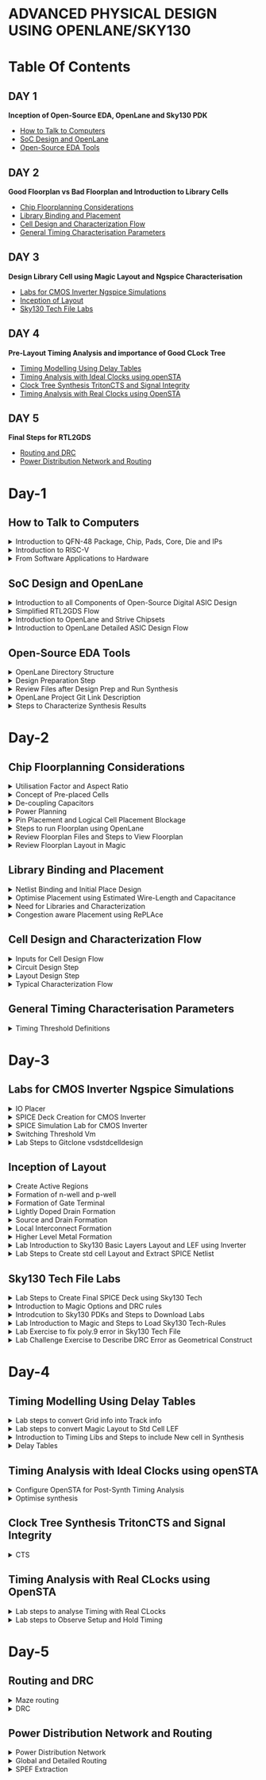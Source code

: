 # ADVANCED PHYSICAL DESIGN USING OPENLANE/SKY130
# Table Of Contents
## DAY 1
**Inception of Open-Source EDA, OpenLane and Sky130 PDK**
+ [How to Talk to Computers](#how-to-talk-to-computers)
+ [SoC Design and OpenLane](#soc-design-and-openlane)
+ [Open-Source EDA Tools](#open-source-eda-tools)
  
## DAY 2
**Good Floorplan vs Bad Floorplan and Introduction to Library Cells**
+ [Chip Floorplanning Considerations](#chip-floorplanning-considerations)
+ [Library Binding and Placement](#library-binding-and-placement)
+ [Cell Design and Characterization Flow](#cell-design-and-characterization-flow)
+ [General Timing Characterisation Parameters](#general-timing-characterisation-parameters)

## DAY 3
**Design Library Cell using Magic Layout and Ngspice Characterisation**
+ [Labs for CMOS Inverter Ngspice Simulations](#labs-for-cmos-inverter-ngspice-simulations)
+ [Inception of Layout](#inception-of-layout)
+ [Sky130 Tech File Labs](#sky130-tech-file-labs)
  
## DAY 4
**Pre-Layout Timing Analysis and importance of Good CLock Tree**
+ [Timing Modelling Using Delay Tables](timing-modelling-using-delay-tables)
+ [Timing Analysis with Ideal Clocks using openSTA](#timing-analysis-with-ideal-clocks-using-opensta)
+ [Clock Tree Synthesis TritonCTS and Signal Integrity](#clock-tree-synthesis-tritoncts-and-signal-integrity)
+ [Timing Analysis with Real Clocks using OpenSTA](#timing-analysis-with-real-clocks-using-opensta)

## DAY 5
**Final Steps for RTL2GDS**
+ [Routing and DRC](#routing-and-drc)
+ [Power Distribution Network and Routing](#power-distribution-network-and-routing)

# Day-1
## How to Talk to Computers
<details>
<summary> Introduction to QFN-48 Package, Chip, Pads, Core, Die and IPs </summary>  

**Arduino Board**
+ An Arduino board is a microcontroller-based development platform that allows you to create and prototype a wide range of electronics projects.
<p align='center'>
<img src="https://github.com/Veda1809/pes_pd/assets/142098395/178aa000-799a-4bc4-b167-b83ab09d605b">
</p>
<p align="center">
  Fig 1. Typical Design of Arduino Board
</p>

**QFN-48 Package**
+ QFN-48 stands for **Quad Flat No-Leads 48**, which is a type of surface-mount integrated circuit (IC) package.
+ QFN packages are commonly used in electronics to house integrated circuits, microcontrollers, and other semiconductor devices.
+ The **48** in QFN-48 refers to the number of pins or leads on the package.
<p align="center">
<img src="https://github.com/Veda1809/pes_pd/assets/142098395/808275b3-21b6-4f41-b141-5e4e18d887ae">
</p>
<p align="center">
  Fig 2. QFN-48 Package
</p>

**Chip**
+ In electronics and technology, a **chip** typically refers to a semiconductor device, which is a small piece of silicon that contains integrated circuits.
+ These chips can be microprocessors, memory chips, sensors, or other electronic components. For example, a microprocessor chip is the **brain** of a computer.

<p align="center">
<img src="https://github.com/Veda1809/pes_pd/assets/142098395/46d6c5f8-1d9d-4f62-82f6-5f641f0c785f">
</p>
<p align="center">
  Fig 3. Chip
</p>

**Pads**
+ They refer to the areas on the chip's surface where electrical connections can be made.
+ These pads are typically metalized areas with a specific pattern that allows for the attachment of wires, leads, or other components to create electrical connections.
+ Pads serve as the interface between the internal circuitry of the chip and the external world, such as a printed circuit board (PCB) or other devices.

**Die**
+ It refers to a small, usually rectangular, piece of a semiconductor wafer that contains a single integrated circuit (IC) or microchip.
+ During the manufacturing process, multiple ICs are fabricated on a single semiconductor wafer, and each individual IC is referred to as a "die."
+ After manufacturing, these dies are typically cut from the wafer and then packaged into separate integrated circuits for use in electronic devices.

**Core**
+ It refers to a processing unit within the chip that can independently execute instructions and perform computations.
+ These cores are often referred to as **CPU cores**.
+  A chip may contain one or multiple CPU cores, each capable of running its own set of instructions and performing tasks concurrently.
+  The presence of multiple cores on a single chip is known as **multi-core processing**.

<p align="center">
<img src="https://github.com/Veda1809/pes_pd/assets/142098395/dc7ada7c-a46d-4fb2-863e-17939ed96e84">
</p>
<p align="center">
  Fig 4. Sample RISC-V SoC
</p>

**IPs**
+ It stands for **Intellectual Property** or **IP blocks**.
+ These are pre-designed and pre-verified functional blocks or components that are often licensed or acquired from third-party companies and integrated into a chip's design.
+ IPs help semiconductor companies save time and resources by incorporating well-tested and specialized functionality into their chips, rather than designing everything from scratch.

**Foundry**
+ It refers to a specialized manufacturing facility that produces semiconductor devices, integrated circuits (ICs), and other microelectronic components on behalf of other companies.
+ These facilities are also commonly known as semiconductor fabrication plants or fabs.

**Macros**
+ They refer to pre-designed and pre-verified blocks of logic or functional circuits that are often used for specific tasks within a chip's design.
+ Macros are similar to Intellectual Property (IP) blocks but are typically larger and more complex.
+ They are used to provide standardized, reusable, and well-optimized functionality within a chip.

</details>

<details>
<summary> Introduction to RISC-V </summary> 

**ISA (Instruction Set Architecture)**
+ ISA defines the interface between a computer's hardware and its software, specifically how the processor and its components interact with the software instructions that drive the execution of tasks.

**RISC-V (Reduced Instruction Set Computing - Five)**
+ It is an open-source Instruction Set Architecture (ISA) that has gained significant attention and adoption in the world of computer architecture and semiconductor design.
+ RISC architectures simplify the instruction set by focusing on a smaller set of instructions, each of which can be executed in a single clock cycle. This approach usually leads to faster execution of individual instructions. 

<p align="center">
<img src="https://github.com/Veda1809/pes_pd/assets/142098395/f68c01f0-15f9-4d41-877f-6d54b7e9a11f">
</p>
<p align="center">
  Fig 5. Design Flow
</p>
</details>

<details>
<summary> From Software Applications to Hardware </summary>  

1. **Apps:** Application software, often referred to simply as **applications** or **apps**, is a type of computer software that is designed to perform specific tasks or functions for end-users.
2. **System software:** System software refers to a category of computer software that acts as an intermediary between the hardware components of a computer system and the user-facing application software. It provides essential services, manages hardware resources, and enables the execution of application programs. System software plays a critical role in maintaining the overall functionality, security, and performance of a computer system.'
3. **Operating System:** The operating system is a fundamental piece of software that manages hardware resources and provides various services for both users and application programs. It controls tasks such as memory management, process scheduling, file system management, and user interface interaction. Examples of operating systems include Microsoft Windows, macOS, Linux, and Android.
4. **Compiler:** A compiler is a type of software tool that translates high-level programming code written by developers into assembly-level language.
5. **Assembler:** An assembler is a software tool that translates assembly language code into machine code or binary code that can be directly executed by a computer's processor.
6. **RTL:** RTL serves as an abstraction level in the design process that represents the behavior of a digital circuit in terms of registers and the operations that transfer data between them.
7. **Hardware:** Hardware refers to the physical components of a computer system or any electronic device. It encompasses all the tangible parts that make up a computing or electronic device and enable it to perform various tasks.

</details>

## SoC Design and OpenLane
<details>
<summary> Introduction to all Components of Open-Source Digital ASIC Design </summary>  

**PDK**
+ It stands for **Process Design Kit**.
+  It is a collection of files, models, documentation, and tools that are provided by semiconductor foundries to assist integrated circuit (IC) designers in creating and verifying their designs for a specific semiconductor manufacturing process.
+  PDKs are essential for the design and development of semiconductor chips because they provide the necessary information and resources for designers to create circuits that are compatible with the foundry's fabrication process.

**EDA Tools**
+ EDA (Electronic Design Automation) tools are a set of software applications and tools used by electronics engineers and integrated circuit (IC) designers to design, simulate, verify, and analyze electronic circuits and systems.
+ These tools are essential for designing complex electronic devices, ranging from simple integrated circuits to advanced microprocessors and systems-on-chip (SoCs).
<p align="center">
<img src="https://github.com/Veda1809/pes_pd/assets/142098395/9a7ffdda-2329-4d2b-bf88-c5c7cc26bdab">
</p>

**130nm**
+ It refers to a semiconductor manufacturing process technology node, which represents the minimum feature size or transistor gate length in that technology.
+ In semiconductor manufacturing, the feature size is a critical metric because it determines the size and performance characteristics of the transistors and other components that make up integrated circuits (ICs).

</details>

<details>
<summary> Simplified RTL2GDS Flow </summary>

**RTL to GDSII**
<p align="center">
<img src="https://github.com/Veda1809/pes_pd/assets/142098395/bc677045-ae97-494d-912e-e9f897d1c48d">
</p>
<p align="center">
  Fig 1. Simplified RTL to GDS FLow
</p>

+ **Synthesis**
  -  It refers to the process of converting a high-level hardware description into a gate-level representation that can be implemented on a specific hardware technology or semiconductor manufacturing process.
 
+ **Floor and Power Planning**
  - **Chip floor planning** is the process of partitioning the chip die between different system building blocks and place the I/O pads.
  - **Macro floor planning**, also known as block-level floor planning, is a specific aspect of chip floor planning that focuses on the arrangement and organization of large functional blocks or macros within an integrated circuit (IC) design. 
  - **Power planning** also known as power distribution network (PDN) design, focuses on the distribution and management of power and ground connections within the chip. It ensures that all components receive stable power supplies and that power is efficiently distributed throughout the chip.
 
+ **Placment**
  - It refers to the process of determining the physical locations of individual components, such as logic gates, flip-flops, memory cells, and other elements, on the semiconductor die or chip.
  - **Global placement** involves determining approximate positions or locations for major functional blocks, macros, and components on the semiconductor die or chip.
  - **Detailed placement** also known as fine-grained placement, is a critical step in the physical design of integrated circuits (ICs) that follows global placement.
During the detailed placement phase, the positions of individual components, such as logic gates, flip-flops, and memory cells, are determined with high precision within the semiconductor die or chip.

+ **Clock Tree Synthesis**
  - It involves the generation and optimization of a hierarchical tree-like network of clock distribution that ensures synchronized clock signals are delivered efficiently to all flip-flops and other clocked elements within the chip.
  - The primary objectives of clock tree synthesis are to minimize clock skew, reduce clock routing congestion, and meet strict timing requirements.

+ **Routing**
  - It is responsible for establishing the electrical connections (wires or metal traces) that allow signals to flow between different parts of the chip.
  - **Global routing**, also known as channel routing, is the first phase of routing. It determines the general paths for wires that connect different components or blocks on the chip. Global routers aim to minimize the total wirelength while adhering to design rules and constraints.
  - Once the general paths are defined in global routing, detailed routing comes next.
  - **Detailed routing** focuses on individual nets (connections) and determines the specific paths and wires that connect the pins of components or gates. It also resolves any conflicts or overlaps between wires.

+ **Sign-Off**
  - It signifies the point at which a specific design step or aspect has been completed, reviewed, and verified to meet certain criteria or standards.
  - **Physical Verification** sign-off phase covers a range of physical design verification checks, including DRC, LVS, and other manufacturing-oriented checks. It ensures that the design is ready for manufacturing and fabrication.
  - **Timing verification** sign-off specifically focuses on verifying that the chip meets the required timing constraints, such as setup and hold times, clock-to-q delays, and maximum clock frequency. This involves detailed timing analysis and simulation to ensure that the design operates correctly at the specified clock frequencies.
</details>

<details>
<summary> Introduction to OpenLane and Strive Chipsets </summary>

+ **OpenLane**
  - OpenLANE is an opensource tool or flow used for opensource tape-outs.
  - The OpenLANE flow comprises a variety of tools such as Yosys, ABC, OpenSTA, Fault, OpenROAD app, Netgen and Magic which are used to harden chips and macros, i.e. generate final GDSII from the design RTL. The primary goal of OpenLANE is to produce clean GDSII with no human intervention.
  -  OpenLANE has been tuned to function for the Google-Skywater130 Opensource Process Design Kit.

+ **Strive Chipsets**
<p align="center">
<img src="https://github.com/Veda1809/pes_pd/assets/142098395/bad52211-4fc0-4b78-a4a1-3a2771f883fd">
</p>
<p align="center">
  Fig 2. Strive SoC Family
</p>

</details>

<details>
<summary> Introduction to OpenLane Detailed ASIC Design Flow </summary>


<p align="center">
<img src="https://github.com/Veda1809/pes_pd/assets/142098395/e1f77b82-98df-43e2-b304-cfe6ec7276b1">
</p>

<p align="center">
  Fig 3. OpenLane ASIC Flow
</p>

+ **OpenLane Regression Testing**
 - Regression testing in the context of OpenLane refers to the process of running a set of predefined test cases or scripts on the OpenLane design automation framework to ensure that recent changes or updates to the framework have not introduced new bugs or regressions.

+ **Design for Test(DFT)**
  - Scan Insertion
  - Automatic Test Pattern Generation(ATPG)
  - Test Patterns Compaction
  - Fault Coverage
  - Fault Simulation
  
+ **Physical Implementation** (automated PnR(Place and Route)) (OpenRoad)
  - Floor/Power Planning
  - End Decoupling Capacitors and Tap cells insertion
  - Placement : Global and Detailed
  - Post placmnet optimisation
  - Clock Tree synthesis
  - Routing : Global and Detailed

 + **Logic Equivalence Check** (yosys)
   - Everytime the netlist is modified, verification must be performed.
   - LEC is used to formally confirm that the function did not change after modifying the netlist.
  
+ **Dealing with antenna rules violations**
  - When a metal wire segment is fabricated, it can act as an antenna.
  - Reactive ion etching causes charge to accumulate on the wire.
  - Transistor gates can be damaged during fabrication.
  - Two solutions:
    + Bridging attaches a higher layer intermediary.
    + Add antenna diode cell to leak away charges.
  - We took a preventive approach:
    + Add a fake antenna diode next to every cell input after placement.
    + Run the antenna check(**Magic**) on the routed layout
    + If the checker reports a violation on the cell input pin, replace the fake diode cell by a real one.
   
+ **Static Timing Analysis**
  - Static Timing Analysis (STA) is a critical step in the design and verification of integrated circuits (ICs) and other digital systems.
  - It is used to ensure that a digital design meets its required timing constraints and operates correctly within a given clock frequency.
  - STA is performed during the physical design phase of chip development and is crucial for assessing and optimizing the performance and reliability of digital systems.
 
+ **Physical Verification**
  - **LVS (Layout vs Schematic)** is a process that ensures that the physical layout of a chip or circuit matches its intended logical or schematic representation.
  - **DRC (Design Rules Checking)** is a process that ensures that the layout of a chip or circuit adheres to the specific design rules and constraints defined by the semiconductor manufacturing process. 
  - **Magic** is used for design rules checking and SPICE extraction from Layout.
  - **Magic** and **Netgen** are used for LVS

</details>

## Open-Source EDA Tools
<details>
<summary> OpenLane Directory Structure </summary>

+ PDK used in this workshop is Skywater 130nm PDK and OpenLane is built around this PDK.
<p align="center">'
<img src="https://github.com/Veda1809/pes_pd/assets/142098395/4f189edf-3494-454c-a15c-9e373a2048fc">
</p>
<p align="center">
  Fig 1.
</p>

+ **skywater-pdk** contains all the PDK related files.
+ **open_pdks** contains all the scripts and files that convert these foundry level PDKS to be compatible with the open-source EDA tools
+ **sky130A** is made compatible with our open-source environment.

<p align="center">
<img src="https://github.com/Veda1809/pes_pd/assets/142098395/00961d35-568a-446e-8f41-c02e073d0da5">
</p>
<p align="center">
  Fig 2.
</p>

+ **libs.ref** seems specific to technology.
+ **libs.tech** seems specific to the tool.

<p align="center">
<img src="https://github.com/Veda1809/pes_pd/assets/142098395/0bb5747e-e405-4a57-b516-872a4efe1be0">
</p>
<p align="center">
  Fig 3.
</p>

+ **sky130_fd_sc_hd** has all the technology files.
</details>

<details>
<summary> Design Preparation Step </summary>

+ To invoke OpenLane

<p align="center">
<img src="https://github.com/Veda1809/pes_pd/assets/142098395/c3c91c98-8063-46b3-896f-db474a519c5b">
</p>
<p align="center">
  Fig 4.
</p>

+ Under **Designs** folder, we are going to use **picorv32a**.
+ **src** files contains verilog and sdc file.
<p align="center">
<img src="https://github.com/Veda1809/pes_pd/assets/142098395/7ab88728-65b0-4f32-b67c-8c094a90ce8e">
</p>
<p align="center">
  Fig 5.
</p>

+ `less config.tcl`

<p align="center">
<img src="https://github.com/Veda1809/pes_pd/assets/142098395/2890dbb9-4865-4db0-9699-9413c7518680">
</p>
<p align="center">
Fig 6.
</p>

+ We are going to prepare the design.
+ `prep -design picorv32a`.
<p align="center">
<img src="https://github.com/Veda1809/pes_pd/assets/142098395/dd9a5775-7f8f-476b-86b7-07ed65ff90d1">
</p>
<p align="center">
  Fig 7.
</p>
</details>

<details>
<summary> Review Files after Design Prep and Run Synthesis </summary>

<p align="center">
<img src="https://github.com/Veda1809/pes_pd/assets/142098395/ab0a7a46-251d-4402-b7d7-b17263875d52">
</p>
<p align="center">
  Fig 8.
</p>

<p align="center">
<img src="https://github.com/Veda1809/pes_pd/assets/142098395/e7820d9a-68da-4876-9527-e84bc7d13323)">
</p>
<p align="center">
  Fig 9.
</p>

<p align="center">
<img src="https://github.com/Veda1809/pes_pd/assets/142098395/bdcea771-df24-49eb-93cb-0c3aaaca4a69">
</p>
<p align="center">
  Fig 10.
</p>

+ `%run_synthesis`

<p align="center">
<img src="https://github.com/Veda1809/pes_pd/assets/142098395/bfc098c1-de00-437f-b20d-ed56aa070ab0">
</p>
<p align="center">
  Fig 11.
</p>

</details>

<details>
<summary> OpenLane Project Git Link Description </summary>  

+ To know more about openlane

https://github.com/efabless/openlane2

</details>

<details>
<summary> Steps to Characterize Synthesis Results </summary>

+ To calculate the clock ratio, we need
  - the number of D Flipflops = 1613
  - the number of cells = 14876
+ The clock ratio is dff/cells = 0.108
<p align="center">
<img src="https://github.com/Veda1809/pes_pd/assets/142098395/89a23d9c-5d2e-4239-a82a-8c2247807daf">
</p>
<p align="center">
  Fig 12.
</p>

+ To view the synthesised netlist

`less picorv32a.synthesis.v`

<p align="center">
<img src="https://github.com/Veda1809/pes_pd/assets/142098395/f9e7ed4e-cd87-41ac-a1b9-345821d1e288">
</p>
<p align="center">
  Fig 13.
</p>

+ To view the actual statistical synthesis report

`less 1-yosys_4.stat.rpt`
<p align="center">
<img src="https://github.com/Veda1809/pes_pd/assets/142098395/924a03f8-2d48-4b4b-91b0-a3731bd74ecd">
</p>
<p align="center">
  Fig 14.
</p>

</details>

# Day-2
## Chip Floorplanning Considerations
<details>
<summary> Utilisation Factor and Aspect Ratio </summary>

+ Begin with a netlist.
+ Convert the symbols into physical dimensions.
+ Calculate the area occupied by the netlist on a silicon wafer.
+ Place all the logical cells inside the core.
+ If all the logical cells occupy the complete area of the area, then the utilisation is 100%.
+ We can calculate the utilisation factor and the aspect ratio by the formulae given below:

<p align="center">
<img src="https://github.com/Veda1809/pes_pd/assets/142098395/b212b54a-4c93-411a-98a7-65145a1c9664">
</p>
<p align="center">
  Fig 1. Formulae
</p>

</details>

<details>
<summary> Concept of Pre-placed Cells </summary>

+ Consider a combinational logic which is converted into netlist
<p align="center">
<img src="https://github.com/Veda1809/pes_pd/assets/142098395/9f25f762-ba2e-48a7-9476-357cb0c23608">
</p>
<p align="center">
  Fig 2.
</p>

+ Cut the circuit into two parts and separate them out.
<p align="center">
<img src="https://github.com/Veda1809/pes_pd/assets/142098395/c58781f6-f971-4d8d-8a2e-e94c182bcace">
</p>
<p align="center">
  Fig 3.
</p>

+ Extend the IO pins
<p align="center">
<img src="https://github.com/Veda1809/pes_pd/assets/142098395/b5f27330-8e48-4493-b233-ac813a2b8f1d">
</p>
<p align="center">
  Fig 4.
</p>

+ Black box the boxes
<p align="center">
<img src="https://github.com/Veda1809/pes_pd/assets/142098395/3a08d57d-fcc4-481b-a8a0-facd5550c7f9">
</p>
<p align="center">
  Fig 5.
</p>

+ Separate the black boxes as two different IPs or modules
<p align="center">
<img src="https://github.com/Veda1809/pes_pd/assets/142098395/e219041d-3e27-44aa-9b9e-f8f1cdd240d0">
</p>
<p align="center">
  Fig 6.
</p>

+ The arrangement of these IPs in the chip is referred as **Floorplanning**.
+ These IPs/blocks have user-defined locations and hence are placed in the cell before automated placement-and-routing and are called as **pre-placed-cells**.
+ Automated placement and routing tools place the remaining logical cells in the design onto the chip.
</details>

<details>
<summary> De-coupling Capacitors </summary>  

+ Define locations for pre-placed cells.
+ Surround the cells with de-coupling capacitors.
+ Decoupling capacitors, also known as bypass capacitors or noise-reduction capacitors, are electronic components used in electronic circuits to stabilize and improve the performance of integrated circuits (ICs) and other semiconductor devices.
+ They are a vital part of circuit design, especially in digital and mixed-signal electronics.
+ When a circuit is powered, especially in digital circuits where there are rapid transitions between logic states, the current demand can change rapidly. Decoupling capacitors are placed close to the power pins of ICs, such as microcontrollers or processors, to counteract these rapid changes.

<p align="center">
<img src="https://github.com/Veda1809/pes_pd/assets/142098395/c7666b5f-c129-47e9-abf9-46943e84ed87">
</p>
<p align="center">
  Fig 7.
</p>

</details>

<details>
<summary> Power Planning </summary>  
+ Power planning refers to the process of strategically managing and distributing electrical power within a circuit or system to ensure reliable and efficient operation.
+ Effective power planning is essential in modern electronics to meet performance, power consumption, and thermal constraints. 

<p align="center">
<img src="https://github.com/Veda1809/pes_pd/assets/142098395/7b5f719d-0bdc-4e84-8cba-29fcd98c38e8">
</p>
<p align="center">
  Fig 8.
</p>

</details>

<details>
<summary> Pin Placement and Logical Cell Placement Blockage </summary>

**Pin Placment**
+ Pin placement, also known as I/O (Input/Output) placement, is a crucial step in the physical design of an integrated circuit (IC).
+ It involves determining the locations and positions of input and output pins on the chip's package or die.
+ Proper pin placement is essential to ensure that the IC can interface with the external world effectively, meet performance requirements, and adhere to manufacturability constraints.

<p align="center">
<img src="https://github.com/Veda1809/pes_pd/assets/142098395/63f632d1-32ea-413a-9ac8-80c8d2a7c21c">
</p>
<p align="center">
  Fig 9. Circuit Example
</p>

<p align="center">
<img src="https://github.com/Veda1809/pes_pd/assets/142098395/182554b9-ece9-45a4-990b-a7c85b15b6cc">
</p>
<p align="center">
  Fig 10. Pin placement for the Circuit
</p>

**Logical Cell Placement Blockage**
+ Logical cell placement blockage, often referred to as blockage constraints or blockage regions, is a concept used in the physical design of integrated circuits (ICs).
+ Blockage constraints are used to restrict or reserve specific areas of the chip's layout for various purposes, such as accommodating specialized circuitry, ensuring signal integrity, or meeting manufacturing requirements.

<p align="center">
<img src="https://github.com/Veda1809/pes_pd/assets/142098395/ca1b51b5-4ca0-4887-bf05-c1e93a17dae8">
</p>
<p align="center">
  Fig 11. Logical Cell Placement Blockage for the Circuit
</p>

</details>

<details>
<summary> Steps to run Floorplan using OpenLane </summary>

+ `less floorplan.tcl`
<p align="center">
<img src="https://github.com/Veda1809/pes_pd/assets/142098395/b8284f21-1b7f-42a1-af60-947c151e00e1">
</p>
<p align="center">
  Fig 12.
</p>

+ `less config.tcl`
<p align="center">
<img src="https://github.com/Veda1809/pes_pd/assets/142098395/32719c8f-09cd-4d8d-91d5-c253df3e5f25">
</p>
<p align="center">
  Fig 13.
</p>

+ `%run_floorplan`
<p align="center">
<img src="https://github.com/Veda1809/pes_pd/assets/142098395/12bd1305-7c72-4865-b09b-c022edcd9086">
</p>
<p align="center">
  Fig 14.
</p>

</details>

<details>
<summary> Review Floorplan Files and Steps to View Floorplan </summary>

<p align="center">
<img src="https://github.com/Veda1809/pes_pd/assets/142098395/52b911b9-053e-46b9-985a-435fb955e98e">
</p>
<p align="center">
  Fig 15.
</p>

<p align="center">
<img src="https://github.com/Veda1809/pes_pd/assets/142098395/94d09044-636d-46b3-92d6-564e10db0932">
</p>
<p align="center">
  Fig 16.
</p>

<p align="center">
<img src="https://github.com/Veda1809/pes_pd/assets/142098395/04565729-7d17-4a01-9bd7-7d9c8c98eaa4">
</p>
<p align="center">
  Fig 17.
</p>

<p align="center">
<img src="https://github.com/Veda1809/pes_pd/assets/142098395/80565e1e-ebaa-4c3a-a9ab-6d11441889b2">
</p>
<p align="center">
  Fig 18.
</p>

</details>

<details>
<summary> Review Floorplan Layout in Magic </summary>
  
 `magic -T /home/vsduser/Desktop/work/tools/openlane_working_dir/pdks/sky130A/libs.tech/magic/sky130A.tech lef read ../../tmp/merged.lef def read picorv32a.floorplan.def &`

<p align="center">
<img src="https://github.com/Veda1809/pes_pd/assets/142098395/737f865e-5030-4a49-bddc-937703780559">
</p>
<p align="center">
  Fig 19.
</p>

+ When viewed the horizontal metal layer
<p align="center">
<img src="https://github.com/Veda1809/pes_pd/assets/142098395/1200b783-3c8c-42fc-936b-5d6943f64554">
</p>
<p align="center">
  Fig 20.
</p>

+ When viewed the vertical metal layer
<p align="center">
<img src="https://github.com/Veda1809/pes_pd/assets/142098395/070d2138-318e-4369-be63-43678bb30aa7">
</p>
<p align="center">
  Fig 21.
</p>

</details>

## Library Binding and Placement
<details>
<summary> Netlist Binding and Initial Place Design </summary>

**Netlist Binding**
+ Netlist binding is a crucial step in the process of transforming a high-level design description into a representation that can be physically implemented on a chip or printed circuit board (PCB).
+ This step involves associating the logical components and connections described in the netlist with physical components, such as gates, flip-flops, and interconnections, that will be used in the actual implementation.

<p align="center">
<img src="https://github.com/Veda1809/pes_pd/assets/142098395/838893d2-10be-4d4c-85e7-68f1c31711f5">
</p>
<p align="center">
  Fig 1.
</p>

</details>

<details>
<summary> Optimise Placement using Estimated Wire-Length and Capacitance </summary>

+ We need to estimate the wire length and capacitance, and based on that insert repeaters.

<p align="center">
<img src="https://github.com/Veda1809/pes_pd/assets/142098395/bc74fddd-900d-42f6-97bc-6fa025be075d">
</p>
<p align="center">
  Fig 2.
</p>

</details>

<details>
<summary> Need for Libraries and Characterization </summary>

**Library Characterisation**
+ Library characterization is the process of creating a comprehensive and accurate characterization model for a library of standard cells.
+ These standard cells serve as the fundamental building blocks for designing digital circuits.
+ The goal of library characterization is to provide designers with essential information about how these cells behave under various operating conditions, allowing for accurate timing analysis and optimization.

</details>

<details>
<summary> Congestion aware Placement using RePLAce </summary>

+ `%run_placement`
<p align="center">
<img src="https://github.com/Veda1809/pes_pd/assets/142098395/2e08eae4-9fd0-4dbc-b58d-47b42776bd0f">
</p>
<p align="center">
  Fig 3.
</p>

+`magic -T /home/vsduser/Desktop/work/tools/openlane_working_dir/pdks/sky130A/libs.tech/magic/sky130A.tech lef read ../../tmp/merged.lef def read picorv32a.placement.def &`

<p align="center">
<img src="https://github.com/Veda1809/pes_pd/assets/142098395/f087e8d0-823b-44f5-bcff-8bed3e912147">
</p>
<p align="center">
Fig 4.
</p>

</details>

## Cell Design and Characterization Flow
<details>
<summary> Inputs for Cell Design Flow </summary> 

**Cell Design Flow**
<p align="center">
<img src="https://github.com/Veda1809/pes_pd/assets/142098395/09ca2b78-3092-40e3-9dd6-ec8d7a562328">
</p>
<p align="center">
  Fig 1.
</p>

**Inputs:**
+ PDKs (Process Design Kits):
- PDKs are essential resources provided by semiconductor foundries.
- They contain information about the fabrication process, including the available semiconductor technology, transistor models, and design rules.
- PDKs enable IC designers to create layouts and perform simulations that are compatible with the specific manufacturing process of the foundry.

+ DRC (Design Rule Checking) and LVS (Layout vs. Schematic) Rules:
- DRC rules are a set of guidelines that ensure that the physical layout of a chip adheres to the foundry's manufacturing process requirements.
- LVS rules ensure that the electrical characteristics of the layout match the intended schematic design.
- Both DRC and LVS checks are crucial for identifying and rectifying design errors and ensuring manufacturability and functionality.

+ SPICE Models:
- SPICE (Simulation Program with Integrated Circuit Emphasis) models are mathematical representations of electronic components (transistors, resistors, capacitors, etc.).
- They describe how these components behave electrically under different conditions.
- SPICE models are used for circuit simulation to analyze the performance of an IC design and predict its behavior.

+ Library:
- A library in IC design contains a collection of pre-designed, standardized components (e.g., logic gates, flip-flops, analog blocks) that can be used to build more complex circuits.
- Libraries save time and effort by providing readily available building blocks for designing ICs.
- Libraries often include SPICE models for each component, allowing for accurate simulation.

+ User-Defined Specifications:
- User-defined specifications are custom requirements and constraints set by the IC designer for a specific design project.
- These specifications can include performance goals (e.g., speed, power consumption), design constraints (e.g., area, power budget), and unique functionality requirements.
- User-defined specifications guide the entire IC design process, influencing choices made in terms of circuit design, layout, and simulation.

</details>

<details>
<summary> Circuit Design Step </summary>

+ Circuit design involves creating the logical and functional representation of digital or analog circuits using hardware description languages (HDLs) like Verilog or VHDL.
+ This step defines the behavior of the circuit without specifying its physical layout.
+ Key tasks include defining circuit functionality, specifying input and output behaviors, selecting components like logic gates or transistors, and optimizing for desired performance metrics.

</details>

<details>
<summary> Layout Design Step </summary>

+ Layout design is the process of creating the physical arrangement of components, such as transistors, interconnections, and metal layers, on the silicon substrate to implement the circuit designed in the previous step.
+ Layout designers adhere to design rules and guidelines specific to the semiconductor process technology to ensure manufacturability.
+ Key tasks include transistor placement, routing of metal layers, ensuring signal integrity, and minimizing area while meeting performance requirements.

</details>

<details>
<summary> Typical Characterization Flow </summary>

+ Characterization involves the comprehensive evaluation and modeling of the circuit's behavior under various conditions, ensuring that it meets design specifications and performance goals.
+ This step generates timing models, power models, and other characterization data to describe how the circuit performs under different operating conditions (e.g., voltage, temperature, process variations).
+ Characterization data is crucial for accurate static timing analysis, power estimation, and integration of the circuit into larger designs.

</details>

## General Timing Characterisation Parameters
<details>
<summary> Timing Threshold Definitions </summary>

<p align="center">
<img src="https://github.com/Veda1809/pes_pd/assets/142098395/c631dd94-cd9c-46b2-8253-1cff40ee3185">
</p>
<p align="center">
  Fig 1.
</p>

<p align="center">
<img src="https://github.com/Veda1809/pes_pd/assets/142098395/89374011-b466-4be8-965d-e225475942df">
</p>
<p align="center">
  Fig 2.
</p>

**Slew Low Rise Threshold (slew_low_rise_thr):**
+ This parameter defines the minimum input signal slope (rate of change) required to trigger a rising transition in the output signal.
+ It helps characterize how fast an input signal must rise to initiate a change in the output signal from low to high.

**Slew High Rise Threshold (slew_high_rise_thr):**
+ Similar to the slew_low_rise_thr, this parameter defines the minimum input signal slope required to trigger a rising transition in the output signal, but for signals that are already at a high logic level.

**Slew Low Fall Threshold (slew_low_fall_thr):**
+ This parameter defines the minimum input signal slope required to trigger a falling transition in the output signal.
+ It specifies how fast an input signal must fall to initiate a change in the output signal from high to low.

**Slew High Fall Threshold (slew_high_fall_thr):**
+ Like the slew_low_fall_thr, this parameter defines the minimum input signal slope required to trigger a falling transition in the output signal, but for signals that are already at a high logic level.

**Input Rise Threshold (in_rise_thr):**
+ This parameter represents the threshold voltage level at which an input signal is considered to be transitioning from low to high.
+ It is essential for accurate timing analysis and helps determine when inputs trigger changes in the circuit.

**Input Fall Threshold (in_fall_thr):**
+ Similar to in_rise_thr, this parameter represents the threshold voltage level at which an input signal is considered to be transitioning from high to low.

**Output Rise Threshold (out_rise_thr):**
+ This parameter defines the threshold voltage level at which an output signal is considered to be transitioning from low to high.
+ It is used to specify the timing behavior of the circuit's outputs.

**Output Fall Threshold (out_fall_thr):**
+ Similar to out_rise_thr, this parameter defines the threshold voltage level at which an output signal is considered to be transitioning from high to low.

</details>

# Day-3
## Labs for CMOS Inverter Ngspice Simulations
<details>
<summary> IO Placer </summary>

+ In order to change the distance between the IO pins:

  ` % set ::env(FP_IO_MODE) 2`
  `% run_floorplan`

<p align="center">
<img src="https://github.com/Veda1809/pes_pd/assets/142098395/c21d74a4-f86f-4740-b1de-5c86ddf13c98">
</p>
<p align="center">
  Fig 1.
</p>

+ We can see that they are no more equidistant.

</details>

<details>
<summary> SPICE Deck Creation for CMOS Inverter </summary> 

**SPICE Deck**
+ Component connectivity
+ Component values
+ Identify nodes
+ Name nodes

<p align="center">
<img src="https://github.com/Veda1809/pes_pd/assets/142098395/9294f420-89a7-4967-b9b0-b68cd3866d30">
</p>
<p align="center">
  Fig 2.
</p>

CMOS_INVERTER.cir
```
*** MODEL DESCRIPTIONS ***
*** NETLIST DESCRIPTION ***
M1 out in vdd vdd pmos W=0.375u L=0.25u
M2 out in 0 0 nmos W=0.375u L=0.25u

cload out 0 10f

Vdd vdd 0 2.5
Vin in 0 2.5
*** SIMULATION Commands ***

.op
.dc Vin 0 2.5 0.05
*** include tsmc_025um_model.mod ***
.LIB "tsmc_025um_models.mod" CMOS_MODELS
.end
```

</details>

<details>
<summary> SPICE Simulation Lab for CMOS Inverter </summary>

+ Simulation steps
 - `cd <folder where the .cir file is present>`
 - `source CMOS_INVERTER.cir`
 - `run`
 - `setplot`
 - `dc1`
 - `display`
 - `plot out vs in`

<p align="center">
<img src="https://github.com/Veda1809/pes_pd/assets/142098395/5f91154a-3240-462f-a203-2611a4cb7567">
</p>
<p align="center">
Fig 3.
</p>

+ The output should be symmetric ie., the threshold voltage should be at vdd/2.
+ If it isnt, try to increase the PMOS width and run the simulation again.

</details>

<details>
<summary> Switching Threshold Vm </summary>

+ CMOS as a circuit itself is a very **Robust** device.
+ **Switching threshold** defines the robustness of CMOS.
+ **Vm** is the point where Vin=Vout.

</details>

<details>
<summary> Lab Steps to Gitclone vsdstdcelldesign </summary>

+ `git clone https://github.com/nickson-jose/vsdstdcelldesign.git`

<p align="center">
<img src="https://github.com/Veda1809/pes_pd/assets/142098395/7b70ef15-c024-401e-96d8-02a69ee0d529">
</p>
<p align="center">
  Fig 4.
</p>

+ ` cp sky130A.tech /home/vsduser/Desktop/work/tools/openlane_working_dir/openlane/vsdstdcelldesign`

<p align="center">
<img src="https://github.com/Veda1809/pes_pd/assets/142098395/888eeee8-74d4-484f-be98-f3936825826b">
</p>
<p align="center">
  Fig 5.
</p>

+ We can see that the tech file is added.

<p align="center">
<img src="https://github.com/Veda1809/pes_pd/assets/142098395/cf8d6d78-636c-480e-99d8-fb00762c55d8">
</p>
<p align="center">
Fig 6.
</p>

</details>

## Inception of Layout
<details>
<summary> Create Active Regions </summary>

+ Fabrication of CMOS is a 16 Mask process.

**Selecting the Substrate**
+ We go for a p-type substrate with
  - resistivity around : 5-50 ohm
  - doping level : 10^15 cm^-3
  - orientation : 100

**Creating Active region for transistors**

+ Grow a layer of SiO2(~40nm) on Psub.
+ Deposit a layer of ~80nm Si3N4 on SiO2.
+ Deposit 1um layer of photoresist(used to define regions).
+ Photolithography.
+ Etch out Si3N4 and SiO2 using a suitable solvent.
+ Place the obtained structure in oxidation furnace due to which field oxide is grown.This process is called LOCOS ( Local oxidation of silicon).
+ Etch out Si3N4 using hot phosphoric acid.

</details>

<details>
<summary> Formation of n-well and p-well </summary>

+ Deposit a layer of photoresist.
+ Apply mask to cover NMOS.
+ Expose to UV light, wash away the area which is exposed and remove mask.
+ Deposit Boron using ion implementation at an energy of 200keV.
+ Repeat the same steps for other half using phosphorous at an energy of 400keV.
+ Wells have been created but the depth is low, hence subject it to high temperature furnace which increases the well depth.

</details>

<details>
<summary> Formation of Gate Terminal </summary>
  
+ Deposit a layer of photoresist.
+ Apply mask to cover NMOS.
+ Expose to UV light, wash away the area which is exposed and remove mask.
+ Deposit Boron using ion implementation at an energy of 200keV cause we need boron at the surface.
+ Repeat the same steps for other half using arsenic.
+ Original oxide etched/stripped using hydroflouric solution.
+ Then re-grown again to give high quality oxide (~10nm thin).
+ Deposit ~0.4um polysilicon layer.
+ Dope N-type (phosphorous/ arsenic) ion implants for low gate resistance.
+ Deposit a layer of photoresist and repeat the same steps till removing the mask.

</details>

<details>
<summary> Lightly Doped Drain Formation </summary>

+ The doping profile near n-well is P+, P-, N.
+ Near p-well is N+, N-, P.
+ 2 reasons to do this:
  - hot electron effect
  - short cahnnel effect
+ On the surface of SiO2, near N-well, deposit a layer of photoresist, and mask it.
+ Expose to UV light, wash away the area which is exposed and remove mask.
+ Apply phosphorous to form N- implant on p-well.
+ Similarly do it on the other half, but apply boron to form P- implant on n-well.
+ LDD needs to be protected, hence deposit 0.1um thick SiO2 on full structure and etch out using plasma anisotropic etching.
+ This results in the formation of side-wall spacers.

</details>

<details>
<summary> Source and Drain Formation </summary>

+ On the surface of SiO2, near N-well, deposit a layer of photoresist, and mask it.
+ Expose to UV light, wash away the area which is exposed and remove mask.
+ Deposit arsenic at 75KeV that forms an N+ implant on Pwell.
+ Similarly do it on the other half, but apply boron to form P+ implant on n-well.
+ Subject it to high temperature furnace that results in required thickness of N+,P+,N-,P- implants.

</details>

<details>
<summary> Local Interconnect Formation </summary>

+ Etch thin SiO2 oxide in HF solution.
+ Deposit Titanium of wafer surface using sputtering.
+ Wafer heated at 650-700 degree celsius in N2 ambient for 60 sec.
+ Results in low resistant TiSi2.
+ At the other places, TiN is formed which is used only for local communication.
+ TiN is etched off using RCA cleaning.

</details>

<details>
<summary> Higher Level Metal Formation </summary>

+ Deposit 1um of SiO2 with phosphorous or boron (known as phosphoborosilicate glass) on wafer surface.
+ Use CMP (chemical mechanical polishing) technique for planarizing wafer surface.
+ TiN and blanket Tungsten layers are deposited and subjected to CMP.
+ An aluminum (Al) layer is added and subjected to photolithography and CMP.
+ Deposit a layer of Si3N4 that acts as dielectric to protect the chip.

<p align="center">
<img src="https://github.com/Veda1809/pes_pd/assets/142098395/b826eb8f-fadb-4e90-9b87-1c06efb3a209">
</p>

</details>

<detailS>
<summary> Lab Introduction to Sky130 Basic Layers Layout and LEF using Inverter </summary>

+ `magic -T sky130A.tech sky130_inv.mag &`

<p align="center">
<img src="https://github.com/Veda1809/pes_pd/assets/142098395/1bd98bea-8121-4766-bcc2-b4ab0e4d20dc">
</p>
<p align="center">
Fig 7.
</p>

+ Click on the component and type `what` in the tkcon window.

<p align="center">
<img src="https://github.com/Veda1809/pes_pd/assets/142098395/c86c28b8-e10e-4962-869e-7f2c07a21768">
</p>
<p align="center">
Fig 8.
</p>

</detailS>

<details>
<summary> Lab Steps to Create std cell Layout and Extract SPICE Netlist </summary>

+ DRC errors in magic will be highlighted with white dotted lines.
<p align="center">
<img src="https://github.com/Veda1809/pes_pd/assets/142098395/ce4e3ed8-4a63-460c-b3d9-0c015a9e15ad">
</p>
<p align="center">
  Fig 9.
</p>

+ To identify DRC errors select `DRC find next error`.
+ It will be displayed on the tkcon window.

<p align="center">
<img src="https://github.com/Veda1809/pes_pd/assets/142098395/def561f5-1cfb-44b1-89ba-c3a5f1b1e049">
</p>
<p align="center">
  Fig 10.
</p>

+ Extracting to SPICE Command
  - `extract all`
  - `ext2spice cthresh 0 rthresh 0`
  - `ext2spice`
+ cthresh and rthresh are used to extract all parasatic capacitances.

<p align="center">
<img src="https://github.com/Veda1809/pes_pd/assets/142098395/92bc0ea1-01e6-467e-998a-f423c1d7c9e2">
</p>
<p align="center">
  Fig 11.
</p>

+ We can see that the spice file is created in the folder.

<p align="center">
<img src="https://github.com/Veda1809/pes_pd/assets/142098395/59e04416-97da-451a-b64c-aab7bcbd15c9">
</p>
<p align="center">
  Fig 12.
</p>

+ Spice File

<p align="center">
<img src="https://github.com/Veda1809/pes_pd/assets/142098395/2fde3d85-45bc-4b10-9947-b6a12ba3ebf2">
</p>
<p align="center">
Fig 13.
</p>

</details>

## Sky130 Tech File Labs
<details>
<summary> Lab Steps to Create Final SPICE Deck using Sky130 Tech </summary>

+ Grid size.
<p align="center">
<img src="https://github.com/Veda1809/pes_pd/assets/142098395/1574f104-b68d-4148-a2b3-f4a9e194f841">
</p>
<p align="center">
  Fig 1.
</p>

+ We modified the spice file.
<p align="center">
<img src="https://github.com/Veda1809/pes_pd/assets/142098395/55a36046-9f13-441d-83a2-5cd4502285fd">
</p>
<p align="center">
  Fig 2.
</p>

 - `ngspice sky130_inv.spice`
 - `plot y vs time a`

<p align="center">
<img src="https://github.com/Veda1809/pes_pd/assets/142098395/88f4fcd8-1f21-496a-a413-7f36ddf6e103">
</p>
<p align="center">
  Fig 3.
</p>

</details>

<details>
<summary> Introduction to Magic Options and DRC rules </summary>
+ For reference : http://opencircuitdesign.com/magic/

**Magic**
+ Magic is a venerable VLSI layout tool, written in the 1980's at Berkeley by John Ousterhout, now famous primarily for writing the scripting interpreter language Tcl. 
+ Due largely in part to its liberal Berkeley open-source license, magic has remained popular with universities and small companies.
+ The open-source license has allowed VLSI engineers with a bent toward programming to implement clever ideas and help magic stay abreast of fabrication technology.
+ However, it is the well thought-out core algorithms which lend to magic the greatest part of its popularity.
+ Magic is widely cited as being the easiest tool to use for circuit layout, even for people who ultimately rely on commercial tools for their product design flow.

**DRC rules**
+ DRC (Design Rule Check) rules are a set of guidelines and constraints used in the field of semiconductor and integrated circuit (IC) design to ensure that the physical layout of a chip or circuit adheres to the manufacturing process's design rules.
+ These rules are essential for maintaining manufacturability and ensuring that the final ICs can be fabricated without defects.
+ The design rules used by Magic's design rule checker come entirely from the technology file.

</details>

<details>
<summary> Introdcution to Sky130 PDKs and Steps to Download Labs </summary>

**Sky130 PDK**
+ SKY130 is a mature 180nm-130nm hybrid technology developed by Cypress Semiconductor that has been used for many production parts.
+ SKY130 is now available as a foundry technology through SkyWater Technology Foundry.

+ `wget http://opencircuitdesign.com/open_pdks/archive/drc_tests.tgz`

<p align="center">
<img src="https://github.com/Veda1809/pes_pd/assets/142098395/1b815275-23c2-4cfb-b7c0-6599995f2268">
</p>
<p align="center">
  Fig 4.
</p>

</details>

<details>
<summary> Lab Introduction to Magic and Steps to Load Sky130 Tech-Rules </summary>

+ To open Magic
  - `magic -d XR`
 
+ Go to files then open `met3.mag` file.

<p align="center">
<img src="https://github.com/Veda1809/pes_pd/assets/142098395/e228aa69-08a9-44d3-b868-6bcd6a17131f">
</p>
<p align="center">
  Fig 5.
</p>

+ To check which DRC rule is being violated select area.
+ Type `drc why` in tkcon.

<p align="center">
<img src="https://github.com/Veda1809/pes_pd/assets/142098395/16e610af-73a8-4cf3-b1b6-455c849112e5">
</p>
<p align="center">
  Fig 6.
</p>

+ To add contact cuts add met3 contact by selecting area and clicking on m3contact using middle mouse button.
+  Type  `cif see VIA2` in tkcon prompt.

<p align="center">
<img src="https://github.com/Veda1809/pes_pd/assets/142098395/4a369374-92c5-4a00-89da-047b90f5bd20">
</p>
<p align="center">
  Fig 7.
</p>

</details>

<details>
<summary> Lab Exercise to fix poly.9 error in Sky130 Tech File </summary>

+ Type `load poly` in the tkon prompt.

<p align="center">
<img src="https://github.com/Veda1809/pes_pd/assets/142098395/f6c21ff0-586b-43c6-8954-94508d515a51">
</p>
<p align="center">
  Fig 8.
</p>

<p align="center">
<img src="https://github.com/Veda1809/pes_pd/assets/142098395/e3859ad5-40f7-4765-9bdf-39ed5f6f85ed">
</p>
<p align="center">
  Fig 9.
</p>

+ The error is:
<p align="center">
<img src="https://github.com/Veda1809/pes_pd/assets/142098395/1ac4feda-5b98-4611-8b0b-7b249f8d08c0">
</p>
<p align="center">
  Fig 10.
</p>

+ To fix the error open the sky130A.tech file using a editor and search for poly.9 and make the changes.
<p align="center">
<img src="https://github.com/Veda1809/pes_pd/assets/142098395/c86320cb-1129-41ea-b21b-91ce478ee05d">
</p>
<p align="center">
  Fig 11.
</p>

<p align="center">
<img src="https://github.com/Veda1809/pes_pd/assets/142098395/67deac9d-52b4-4e23-99e4-3c4e3a3ec537">
</p>
<p align="center">
  Fig 12.
</p>

+ Now load the sky130A.tech file `tech load sky130A.tech`.
+ Type the command `drc check`.
+ We can see that the error is fixed.

<p align="center">
<img src="https://github.com/Veda1809/pes_pd/assets/142098395/fdf5f776-c85e-4f04-badf-c8bf8c376d40">
</p>
<p align="center">
  Fig 13.
</p>

</details>

<details>
<summary> Lab Challenge Exercise to Describe DRC Error as Geometrical Construct </summary>

+ Open the nwell.mag file in magic.
+ Select the nwell.6
+ Type the following commands in tkon prompt:
  - `cif ostyle drc`
  - `cif see dnwell_shrink`
  - `cif see dnwell_missing`

<p align="center">
<img src="https://github.com/Veda1809/pes_pd/assets/142098395/e66c758d-9371-405a-a6a7-e924413640a0">
</p>
<p align="center">
Fig 14.
</p>

+ To find missing or incorrect rules and fix them.

<p align="center">
<img src="https://github.com/Veda1809/pes_pd/assets/142098395/0bb66ad5-861e-4ce9-9200-be32a9d125f7">
</p>
<p align="center">
Fig 15.
</p>

+ Error is :

<p align="center">
<img src="https://github.com/Veda1809/pes_pd/assets/142098395/883e9e6d-a007-4ee1-acf6-9df7162f0dbf">
</p>
<p align="center">
Fig 16.
</p>

+ To fix the error open the sky130A.tech file using a editor.

<p align="center">
<img src="https://github.com/Veda1809/pes_pd/assets/142098395/8ea313aa-0453-497e-99cf-7c9b49dc4a46">
</p>
<p align="center">
Fig 17.
</p>

<p align="center">
<img src="https://github.com/Veda1809/pes_pd/assets/142098395/a2e0f91a-a789-4da3-88dd-8bbf085f91e5">
</p>
<p align="center">
fig 18.
</p>

+ Now load the sky130A.tech file `tech load sky130A.tech`.
+ Type the command `drc check` for both normal and drc fast.

<p align="center">
<img src="https://github.com/Veda1809/pes_pd/assets/142098395/bb763045-b750-4af2-9162-f4732b28e285">
</p>
<p align="center">
Fig 19.
</p>

<p align="center">
<img src="https://github.com/Veda1809/pes_pd/assets/142098395/786b28f7-5453-4425-8a9b-85874172e6ec">
</p>
<p align="center">
Fig 20.
</p>

</details>

# Day-4
## Timing Modelling Using Delay Tables
<details>
<summary> Lab steps to convert Grid info into Track info </summary>

+ ` ~/Desktop/work/tools/openlane_working_dir/pdks/sky130A/libs.tech/openlane/sky130fd_sc_hd/tracks.info`
+ `less tracks.info`

<p align="center">
<img src="https://github.com/Veda1809/pes_pd/assets/142098395/2fad8e6b-76f5-4ff0-a18b-cb168f171c96">
</p>
<p align="center">
Fig 1.
</p>

+ The 'tracks.info' file is used during the routing stage.
+ Routes are the metal traces.
+ Since the PNR is an automated flow, we need to specify where all we want the routes to go.

+ Now we converge the grid definition in the layout to track definition.

<p align="center">
<img src="https://github.com/Veda1809/pes_pd/assets/142098395/1e93ec05-a647-4551-8a61-867174a9edab">
</p>
<p align="center">
Fig 2.
</p>

+ The next requirement is that the width of the cell should be the odd multiple of xpitch which is '0.46' as seen in the 'tracks.info' file.
+ As we can see it encloses two full boxes and two halves of one box, totally making three boxes as indicated by the white line.

<p align="center">
<img src="https://github.com/Veda1809/pes_pd/assets/142098395/0720772b-0c4c-4588-b8d7-3b75a4bb58bb">
</p>
<p align="center">
Fig 3.
</p>

</details>

<details>
<summary> Lab steps to convert Magic Layout to Std Cell LEF </summary>

+ In the tkcon window, type `save sky130_vsdinv.mag`.
+ This is to make our own .mag file.
+ `lef write` to make .lef file
<p align="center">
<img src="https://github.com/Veda1809/pes_pd/assets/142098395/0fb6ea6c-785f-4feb-b0a3-ce95f104fe15">
</p>
<p align="center">
Fig 4.
</p>

+ `less sky130_vsdinv.lef`.
<p align="center">
<img src="https://github.com/Veda1809/pes_pd/assets/142098395/d1007a1f-98b6-4b44-9342-769160d43026">
</p>
<p align="center">
Fig 5.
</p>

</details>

<details>
<summary> Introduction to Timing Libs and Steps to include New cell in Synthesis </summary>

+ We copy the lef file and the libraries.

<p align="center">
<img src="https://github.com/Veda1809/pes_pd/assets/142098395/c98a4811-abc1-4fe1-a8c2-22de98ab741c">
</p>
<p align="center">
Fig 6.
</p>

<p align="center">
<img src="https://github.com/Veda1809/pes_pd/assets/142098395/9ac3764a-543a-4e72-b755-149b1764eb68">
</p>
<p align="center">
Fig 7.
</p>

+ Next we modify the 'config.tcl' file in the picorv32a folder.

<p align="center">
<img src="https://github.com/Veda1809/pes_pd/assets/142098395/5341ec6d-66bf-47b9-b117-928f3bff1df9">
</p>
<p align="center">
Fig 8.
</p>

+ Open the OpenLANE interactive window and retrieve the 0.9 package.
 - `prep -design picorv32a -tag 14-09_10-42 -overwrite`
 - `set lefs [glob $::env(DESIGN_DIR)/src/*.lef]`
 - `add_lefs -src $lefs `
 - `run_synthesis`
<p align="center">
<img src="https://github.com/Veda1809/pes_pd/assets/142098395/87221315-74de-4b7d-8e95-db5a621b598d">
</p>
<p align="center">
Fig 9.
</p>

<p align="center">
<img src="https://github.com/Veda1809/pes_pd/assets/142098395/2e0fa894-ed3a-474e-b8fa-e6e23e0bc905">
</p>
<p align="center">
Fig 10.
</p>


<p align="center">
<img src="https://github.com/Veda1809/pes_pd/assets/142098395/f59efbaa-cf5b-430e-aafd-b8839411b5a3">
</p>
<p align="center">
Fig 11.
</p>

+ VLSI engineers will obtain system specifications in the architecture design phase. These specifications will determine a required frequency of operation. To analyze a circuit's timing performance designers will use static timing analysis tools (STA). When referring to pre clock tree synthesis STA analysis we are mainly concerned with setup timing in regards to a launch clock. STA will report problems such as worst negative slack (WNS) and total negative slack (TNS). These refer to the worst path delay and total path delay in regards to our setup timing restraint. Fixing slack violations can be debugged through performing STA analysis with OpenSTA, which is integrated in the OpenLANE tool. To describe these constraints to tools such as In order to ensure correct operation of these tools two steps must be taken:

+ Design configuration files (.conf) - Tool configuration files for the specified design
+ Design Synopsys design constraint (.sdc) files - Industry standard constraints file

</details>

<details>
<summary> Delay Tables </summary>

**Introduction**
+ Delay tables, often referred to as delay models or delay tables in the context of digital integrated circuit design, are data structures that provide information about the propagation delay of digital logic gates or cells under various conditions.
+ These tables are a fundamental component of static timing analysis (STA) and are used to predict the signal arrival times and meet timing constraints in digital designs.

**Purpose of Delay Tables:**
+ Delay tables are used to estimate the time it takes for a signal to propagate through a digital logic gate or cell.
+ This information is crucial for ensuring that signals meet their setup and hold time requirements and for calculating the overall timing behavior of a digital circuit.

**Types of Delay Tables:**
+ There are two main types of delay tables:
   - Library Delay Tables: These tables are part of a standard cell library and provide information about the delays of individual logic gates (AND, OR, XOR, flip-flops, 
    etc.) under various operating conditions (input transitions, voltage, temperature, etc.). Library delay tables are used to estimate the delays associated with 
    different gate types.
   - Interconnect Delay Tables: These tables describe the delay associated with routing signals between logic gates or cells on a chip. They account for wire resistance, 
   capacitance, and other physical properties that affect signal propagation.

**Data in Delay Tables:**
+ Delay tables typically include information such as:
   - Input conditions: Input transition times or slew rates.
   - Process corners: Variations in process technology, including worst-case and best-case scenarios.
   - Operating conditions: Voltage and temperature conditions.
   - Delay values: Delays for signal propagation through the gate or interconnect, often specified for different output loading conditions.

**Timing Analysis:**
+ Delay tables are used by STA tools to perform timing analysis on digital designs.
+ These tools use the delay tables to estimate the critical path delays, setup times, hold times, and other timing parameters.

**Corner Analysis:**
+ Corner analysis involves using delay tables for various process corners (e.g., slow, typical, fast) to account for manufacturing process variations.
+ This ensures that the design meets timing under a range of conditions.

**Clock Domain Crossing (CDC) Analysis:**
+ Delay tables are also used in CDC analysis to analyze signals that cross between different clock domains.
+ Understanding signal arrival times is crucial in preventing metastability issues.

**Optimization:**
+ Designers use delay tables to optimize their designs by selecting gates with appropriate delays to meet performance, power, and area goals.

**Iterative Process:**
+ During the design process, delay tables are used iteratively.
+ Designers may make adjustments to the design and rerun timing analysis to ensure that the design meets its timing constraints.

</details>

## Timing Analysis with Ideal Clocks using openSTA
<details>
<summary> Configure OpenSTA for Post-Synth Timing Analysis </summary>

+ We must create two files.
+ The first one must be in the openlane directory
+ This file is known as the 'pre_sta.conf' file.
<p align="center">
<img src="https://github.com/Veda1809/pes_pd/assets/142098395/ef4dc5de-b4d8-4daa-b24b-cccc92892422">
</p>
<p align="center">
  Fig 1.
</p>

+ The second is the my_base.sdc file.
+ This should be in the 'src/sky130' directory under the picorv32a directory.
<p align="center">
<img src="https://github.com/Veda1809/pes_pd/assets/142098395/8f3d851d-0ca4-4b23-b832-74947d2d2a0f">
</p>
<p align="center">
  Fig 2.
</p>

<p align="center">
<img src="https://github.com/Veda1809/pes_pd/assets/142098395/f1752a7e-99cf-4d19-9db6-ecbf25a71e1b">
</p>
<p align="center">
  Fig 3.
</p>

+ To run the timing analysis we type
+ `sta pre_sta.conf`

<p align="center">
<img src="https://github.com/Veda1809/pes_pd/assets/142098395/fd40565b-ac21-4a70-a5aa-e2119c578e85">
</p>
<p align="center">
  Fig 4.
</p>

+ There is a slack violation.
</details>

<details>
<summary> Optimise synthesis </summary>

+ Setting MAX_FANOUT value to 4 reduces the slack violation.
+ `set ::env(SYNTH_MAX_FANOUT) 4`
+ Then `run_synthesis`

<p align="center">
<img src="https://github.com/Veda1809/pes_pd/assets/142098395/d5aa0045-2fd8-4feb-80b0-7a5131e65e74">
</p>
<p align="center">
  Fig 5.
</p>

+ Since we have synthesised the core using our vsdinv cell too and as it got successfully synthesized, it should be visible in layout after `run_placement` stage which is followed after `run_floorplan` stage.

<p align="center">
<img src="https://github.com/Veda1809/pes_pd/assets/142098395/120370db-6dd6-4a5f-94aa-2790e3ea9555">
</p>
<p align="center">
  Fig 6.
</p>

</details>

## Clock Tree Synthesis TritonCTS and Signal Integrity

<details>
<summary> CTS </summary>

+ To run CTS we need to type the command.
+ `run_cts`
+ New .v is created.

<p align="center">
<img src="https://github.com/Veda1809/pes_pd/assets/142098395/56f2c27f-59e1-4609-bb92-538bfdc12a3d">
</p>
<p align="center">
  Fig 7.
</p>

</details>

## Timing Analysis with Real CLocks using OpenSTA

<details>
<summary> Lab steps to analyse Timing with Real CLocks</summary>

+ `openroad`
+ `read_lef /openLANE_flow/designs/picorv32a/runs/14-09_10-42/tmp/merged.lef`
+ `read_def /openLANE_flow/designs/picorv32a/runs/14-09_10-42/results/cts/picorv32a.cts.def`
+ `write_db pico_cts.db`
+ `read_db pico_cts.db`
+ `read_verilog /openLANE_flow/designs/picorv32a/runs/14-09_10-42/results/synthesis/picorv32a.synthesis_cts.v`
+ `read_liberty -max $::env(LIB_SLOWEST)`
+ `read_liberty -max $::env(LIB_FASTEST)`
+ `read_sdc /openLANE_flow/designs/picorv32a/src/my_base.sdc`

<p align="center">
<img src="https://github.com/Veda1809/pes_pd/assets/142098395/b154f855-0fbe-4474-a00e-018eea31e970">
</p>
<p align="center">
  Fig 8.
</p>

+ `set_propagated_clock [all_clocks]`
+ `report_checks -path_delay min_max -format full_clock_expanded -digits 4`

<p align="center">
<img src="https://github.com/Veda1809/pes_pd/assets/142098395/f9d97652-2a66-4da1-a0ac-86ee5b1b0d85">
</p>
<p align="center">
  Fig 9.
</p>

<p align="center">
<img src="https://github.com/Veda1809/pes_pd/assets/142098395/f9c6f227-2605-4981-923b-5b67d4d1884e">
</p>
<p align="center">
  Fig 10.
</p>

+ We perform it again for a more accurate result.

<p align="center">
<img src="https://github.com/Veda1809/pes_pd/assets/142098395/0ef49445-3ca6-431f-ac45-e4e79ea4e362">
</p>
<p align="center">
  Fig 11.
</p>

<p align="center">
<img src="https://github.com/Veda1809/pes_pd/assets/142098395/57d4836d-4a2d-48cb-817b-3ef317043769">
</p>
<p align="center">
  Fig 12.
</p>

</details>

<details>
<summary> Lab steps to Observe Setup and Hold Timing </summary>

+ `report_clock_skew -hold`

<p align="center">
<img src="https://github.com/Veda1809/pes_pd/assets/142098395/ae0f7352-156a-48bb-92b9-729c3491ffba">
</p>
<p align="center">
  Fig 13.
</p>

+ `report_clock_skew -setup`

<p align="center">
<img src="https://github.com/Veda1809/pes_pd/assets/142098395/abd5c628-ad24-4f32-a426-1973943f1dfc">
</p>
<p align="center">
Fig 14.
</p>

</details>

# Day-5
## Routing and DRC
<details>
<summary> Maze routing </summary>

+ Maze routing is a method used in electronic design automation (EDA) and integrated circuit (IC) design to determine efficient paths for interconnecting various components, such as logic gates, on a chip's layout. The goal is to find a path through a maze-like grid of obstacles while optimizing for factors like wire length, signal delay, and area utilization.

+ Lee's algorithm, also known as Lee's breadth-first search (BFS) algorithm, is a graph traversal and pathfinding algorithm that is commonly used in maze routing, maze solving, and other grid-based problems. Named after its creator, C. Y. Lee, the algorithm is particularly useful for finding the shortest path between two points in a grid while exploring the grid layer by layer.

</details>

<details>
<summary> DRC </summary>
  
Lambda rules are process-specific design rules used in semiconductor manufacturing to ensure that integrated circuit (IC) layouts adhere to the capabilities and constraints of a particular semiconductor process. These rules are expressed in terms of lambda (λ), a normalized unit of measurement relative to the process technology. Lambda rules can vary between semiconductor foundries and process nodes, but they typically cover various aspects of IC design. Here's a list of common lambda rules and design considerations:

+ Minimum Feature Size: Specifies the minimum allowed width and spacing for features such as transistors, metal tracks, and vias, often expressed as multiples of λ.
+ Aspect Ratio: Defines the acceptable aspect ratio (width-to-height ratio) for rectangular structures, ensuring manufacturability.
+ Metal Layer Constraints: Specifies minimum metal track widths, metal-to-metal spacings, and via sizes on metal layers.
+ Poly Pitch: Defines the minimum pitch (spacing between features) for the poly-silicon (poly) layer, which affects the size of transistors and gates.
+ Active Area Constraints: Specifies minimum active area dimensions, ensuring that transistors meet process requirements.
+ Well and Substrate Taps: Covers the placement and size of well and substrate taps for connecting to power and ground planes.
+ Gate Length: Specifies the minimum gate length for transistors, affecting their performance characteristics.
+ Contact and Via Rules: Defines the minimum size and spacing of contacts and vias used to connect different layers in the IC.
+ Local Interconnects: Provides rules for local interconnects, which are used for routing within a cell or macro.
+ Minimum Metal to Active Spacing: Sets the minimum separation between metal tracks and active areas.
+ Minimum Metal to Contact Spacing: Specifies the minimum distance between metal tracks and contacts.
+ Edge Exclusion Zones: Defines exclusion zones near the chip's edge, where certain design elements are not allowed.
+ Density Rules: Enforces limits on the density of features in different regions of the chip to ensure proper manufacturing and avoid over-congestion.
+ Well Proximity Rules: Governs the proximity of different well types (e.g., n-well and p-well) to prevent undesirable interactions.
+ Metal Layer Ordering: Specifies the order in which metal layers should be used in the design hierarchy.
+ Metal Filling: Addresses requirements for metal fill patterns to ensure planarity and manufacturability.
+ Antenna Rules: Addresses the issue of charge buildup (antenna effect) during manufacturing, providing guidelines for mitigating this effect.
+ Variation-Aware Rules: Accounts for process variations, statistical timing, and other variations in critical design rules.
+ Electromigration Constraints: Specifies limits on current densities to prevent electromigration issues in metal tracks.
+ Supply Voltage Constraints: Sets design guidelines for supply voltage levels and power distribution.
  
</details>

## Power Distribution Network and Routing

<details>
<summary> Power Distribution Network </summary>

+ After generating our clock tree network and verifying post routing STA checks we are ready to generate the power distribution network `gen_pdn` in OpenLANE:

<p align="center">
<img src="https://github.com/Veda1809/pes_pd/assets/142098395/8e498aeb-8efe-42bc-a1c9-a85f14be957c">
</p>
<p align="center">
  Fig 1.
</p>

<p align="center">
<img src="https://github.com/Veda1809/pes_pd/assets/142098395/7dde0890-0e24-4b1d-ac2b-153324d32d5d">
</p>
<p align="center">
  fig 2.
</p>

+ The PDN feature within OpenLANE will create:
   - Power ring global to the entire core
   - Power halo local to any preplaced cells
   - Power straps to bring power into the center of the chip
   - Power rails for the standard cells
+ We see that there is a change in the DEF.

<p align="center">
<img src="https://github.com/Veda1809/pes_pd/assets/142098395/c39633c9-f35a-4333-b5ed-7db6e771bd70">
</p>
<p align="center">
  Fig 3.
</p>

</details>

<details>
<summary> Global and Detailed Routing </summary>

+ OpenLANE uses TritonRoute as the routing engine for physical implementations of designs. Routing consists of two stages:
   - Global Routing - Routing guides are generated for interconnects on our netlist defining what layers, and where on the chip each of the nets will be reputed.
   - Detailed Routing - Metal traces are iteratively laid across the routing guides to physically implement the routing guides.

+ To run routing in OpenLANE:
  `run_routing`

<p align="center">
<img src="https://github.com/Veda1809/pes_pd/assets/142098395/c7dac1db-4bd8-4cf4-973a-8d8890a8fc40">
</p>
<p align="center">
  Fig 4.
</p>

+ If DRC errors persist after routing the user has two options:
  - Re-run routing with higher QoR settings.
  - Manually fix DRC errors specific in tritonRoute.drc file.
  
</details>

<details>
<summary> SPEF Extraction </summary>

+ After routing has been completed interconnect parasitics can be extracted to perform sign-off post-route STA analysis. The parasitics are extracted into a SPEF file.
+ The SPEF extractor is not included within OpenLANE as of now.

</details>
